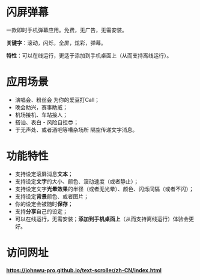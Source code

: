 # 闪屏弹幕

一款即时手机弹幕应用。免费，无广告，无需安装。

**关键字**：滚动，闪烁，全屏，炫彩，弹幕。

**特性**：可以在线运行，更适于添加到手机桌面上（从而支持离线运行）。

# 应用场景
+ 演唱会、粉丝会 为你的爱豆打Call；
+ 晚会助兴，赛事助威；
+ 机场接机、车站接人；
+ 搭讪、表白 - 风险自担😎；
+ 于无声处、或者酒吧等嘈杂场所 隔空传递文字消息。

# 功能特性
+ 支持设定滚屏消息**文本**；
+ 支持设定**文字**的大小、颜色、滚动速度（或者静止）；
+ 支持设定文字**光晕效果**的半径（或者无光晕）、颜色、闪烁间隔（或者不闪）；
+ 支持设定**背景**颜色、或者图片；
+ 你的设定会被随时**保存**；
+ 支持**分享**自己的设定；
+ 可以在线运行，无需安装；**添加到手机桌面上**（从而支持离线运行）体验会更好。

# 访问网址
#### https://johnwu-pro.github.io/text-scroller/zh-CN/index.html
